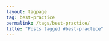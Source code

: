 ```yaml
---
layout: tagpage
tag: best-practice
permalink: /tags/best-practice/
title: "Posts tagged #best-practice"
---
```

